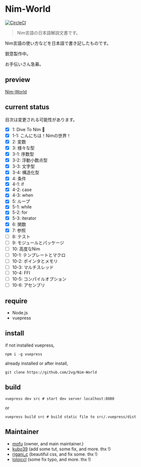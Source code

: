 # Nim-World

[![CircleCI](https://circleci.com/gh/2vg/Nim-World.svg?style=svg)](https://circleci.com/gh/2vg/Nim-World)

> Nim言語の日本語解説文書です。

Nim言語の使い方などを日本語で書き記したものです。

鋭意製作中。

お手伝いさん急募。

## preview
[Nim-World](https://2vg.github.io/Nim-World)

## current status

目次は変更される可能性があります。

- [x] 1: Dive To Nim 👑
- [x] 1-1: こんにちは！Nimの世界！
- [x] 2: 変数
- [x] 3: 様々な型
- [x] 3-1: 序数型
- [x] 3-2: 浮動小数点型
- [x] 3-3: 文字型
- [x] 3-4: 構造化型
- [x] 4: 条件
- [x] 4-1: if
- [x] 4-2: case
- [x] 4-3: when
- [x] 5: ループ
- [x] 5-1: while
- [x] 5-2: for
- [x] 5-3: iterator
- [x] 6: 関数
- [x] 7: 参照
- [ ] 8: テスト
- [ ] 9: モジュールとパッケージ
- [ ] 10: 高度なNim
- [ ] 10-1: テンプレートとマクロ
- [ ] 10-2: ポインタとメモリ
- [ ] 10-3: マルチスレッド
- [ ] 10-4: FFI
- [ ] 10-5: コンパイルオプション
- [ ] 10-6: アセンブリ

## require
- Node.js
- vuepress

## install
if not installed vuepress,

```shell
npm i -g vuepress
```

already installed or after install,

```shell
git clone https://github.com/2vg/Nim-World
```

## build
```shell
vuepress dev src # start dev server localhost:8080
```

or

```shell
vuepress build src # build static file to src/.vuepress/dist
```

## Maintainer
- [mofu](https://twitter.com/mfqn) (owner, and main maintainer.)
- [kubo39](https://github.com/kubo39) (add some tut, some fix, and more. thx !)
- [rigani_c](https://twitter.com/rigani_c) (beautiful css, and fix some. thx !)
- [loloiccl](https://github.com/loloiccl) (some fix typo, and more. thx !)

